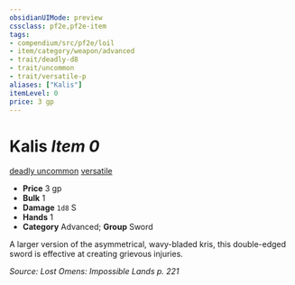 ```yaml
---
obsidianUIMode: preview
cssclass: pf2e,pf2e-item
tags:
- compendium/src/pf2e/loil
- item/category/weapon/advanced
- trait/deadly-d8
- trait/uncommon
- trait/versatile-p
aliases: ["Kalis"]
itemLevel: 0
price: 3 gp
---
```

# Kalis *Item 0*  
[deadly <d8>](../../../rules/traits/deadly.md)  [uncommon](../../../rules/traits/uncommon.md)  [versatile <P>](../../../rules/traits/versatile.md)  

- **Price** 3 gp
- **Bulk** 1
- **Damage** `1d8` S
- **Hands** 1
- **Category** Advanced; **Group** Sword 

A larger version of the asymmetrical, wavy-bladed kris, this double-edged sword is effective at creating grievous injuries.

*Source: Lost Omens: Impossible Lands p. 221*